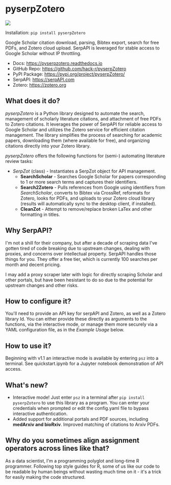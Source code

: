 pyserpZotero
============
![](https://i.imgur.com/bHS0mPZs.png)

Installation:
    `pip install pyserpZotero`

Google Scholar citation download, parsing, Bibtex export, search for free PDFs, and Zotero cloud upload. SerpAPI is leveraged for stable access to Google Scholar without IP throttling.

  * Docs:         https://pyserpzotero.readthedocs.io
  * GitHub Repo:  https://github.com/hack-r/pyserpZotero
  * PyPI Package: https://pypi.org/project/pyserpZotero/
  * SerpAPI:      https://serpAPI.com
  * Zotero:       https://zotero.org



What does it do?
----------------

*pyserpZotero* is a Python library designed to automate the search, management of scholarly literature citations, and attachment of free PDFs to Zotero citations. It leverages the power of SerpAPI for reliable access to Google Scholar and utilizes the Zotero service for efficient citation management. The library simplifies the process of searching for academic papers, downloading them (where available for free), and organizing citations directly into your Zotero library.

*pyserpZotero* offers the following functions for (semi-) automating literature review tasks:

* *SerpZot* (class) - Instantiates a SerpZot object for API management. 
  * **SearchScholar** - Searches Google Scholar for papers corresponding to 1 or more search terms and captures their identifiers.
  * **Search2Zotero** - Pulls references from Google using identifiers from *SearchScholar*, converts to Bibtex via CrossRef, reformats for Zotero, looks for PDFs, and uploads to your Zotero cloud library (results will automatically sync to the desktop client, if installed).
  * **CleanZot** - Attempt to remove/replace broken LaTex and other formatting in titles. 


Why SerpAPI?
----------------

I'm not a shill for their company, but after a decade of scraping data I've gotten tired of code breaking due to upstream changes, dealing with 
proxies, and concerns over intellectual property. SerpAPI handles those things for you. They offer a free tier, which is currently 100 searches 
per month and decent pricing. 

I may add a proxy scraper later with logic for directly scraping Scholar and other portals, but have been hesistant to do so due to the potential for upstream changes and other risks.


How to configure it?
----------------

You'll need to provide an API key for serpAPI and Zotero, as well as a Zotero library Id. You can either provide these directly as arguments to 
the functions, via the interactive mode, or manage them more securely via a YAML configuration file, as in the *Example Usage* below.


How to use it?
----------------

Beginning with v1.1 an interactive mode is available by entering `psz` into a terminal. See quickstart.ipynb for a Jupyter notebook demonstration of API access.


What's new?
----------------
  - Interactive mode! Just enter `psz` in a terminal after `pip install pyserpZotero` to use this library as a program. You can enter your credentials when prompted or edit the config.yaml file to bypass interactive authentication. 
  - Added support for additional portals and PDF sources, including **medArxiv and bioRxiv**. Improved matching of citations to Arxiv PDFs. 


Why do you sometimes align assignment operators across lines like that?
----------------

As a data scientist, I'm a programming polyglot and long-time R programmer. Following top style guides for R, some of us like our code to be readable by human beings without wasting much time on it - it's a trick for easily making the code structured.